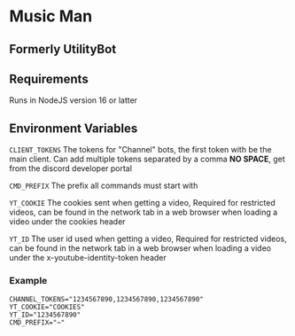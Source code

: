 # Music Man
## Formerly UtilityBot

## Requirements
Runs in NodeJS version 16 or latter

## Environment Variables
`CLIENT_TOKENS` The tokens for "Channel" bots, the first token with be the main client. Can add multiple tokens separated by a comma **NO SPACE**, get from the discord developer portal

`CMD_PREFIX` The prefix all commands must start with  

`YT_COOKIE` The cookies sent when getting a video, Required for restricted videos, can be found in the network tab in a web browser when loading a video under the cookies header  

`YT_ID` The user id used when getting a video, Required for restricted videos, can be found in the network tab in a web browser when loading a video under the x-youtube-identity-token header  

### Example
```
CHANNEL_TOKENS="1234567890,1234567890,1234567890"
YT_COOKIE="COOKIES"
YT_ID="1234567890"
CMD_PREFIX="~"
```
